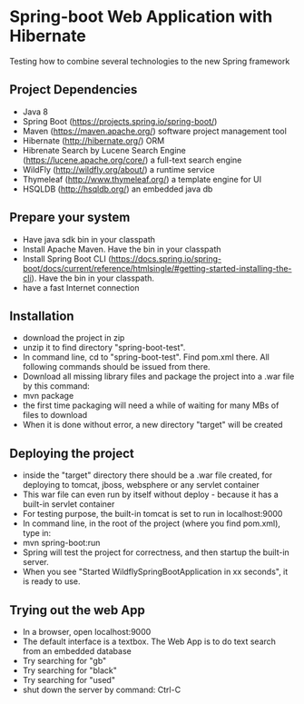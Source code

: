 Spring-boot Web Application with Hibernate
================================================================================== 
Testing how to combine several technologies to the new Spring framework

## Project Dependencies
- Java 8
- Spring Boot (https://projects.spring.io/spring-boot/)
- Maven (https://maven.apache.org/) software project management tool
- Hibernate (http://hibernate.org/) ORM
- Hibrenate Search by Lucene Search Engine (https://lucene.apache.org/core/) a full-text search engine
- WildFly (http://wildfly.org/about/) a runtime service
- Thymeleaf (http://www.thymeleaf.org/) a template engine for UI
- HSQLDB (http://hsqldb.org/) an embedded java db


## Prepare your system
- Have java sdk bin in your classpath
- Install Apache Maven. Have the bin in your classpath
- Install Spring Boot CLI (https://docs.spring.io/spring-boot/docs/current/reference/htmlsingle/#getting-started-installing-the-cli). Have the bin in your classpath.
- have a fast Internet connection


## Installation
- download the project in zip
- unzip it to find directory "spring-boot-test".
- In command line, cd to "spring-boot-test". Find pom.xml there. All following commands should be issued from there.
- Download all missing library files and package the project into a .war file by this command:
- mvn package
- the first time packaging will need a while of waiting for many MBs of files to download
- When it is done without error, a new directory "target" will be created


## Deploying the project
- inside the "target" directory there should be a .war file created, for deploying to tomcat, jboss, websphere or any servlet container
- This war file can even run by itself without deploy - because it has a built-in servlet container
- For testing purpose, the built-in tomcat is set to run in localhost:9000
- In command line, in the root of the project (where you find pom.xml), type in:
- mvn spring-boot:run
- Spring will test the project for correctness, and then startup the built-in server.
- When you see "Started WildflySpringBootApplication in xx seconds", it is ready to use.


## Trying out the web App
- In a browser, open localhost:9000
- The default interface is a textbox. The Web App is to do text search from an embedded database
- Try searching for "gb"
- Try searching for "black"
- Try searching for "used"
- shut down the server by command: Ctrl-C



